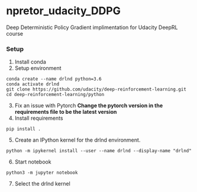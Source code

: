 # npretor_udacity_DDPG
Deep Deterministic Policy Gradient implimentation for Udacity DeepRL course

### Setup 
1. Install conda 
2. Setup environment 
```
conda create --name drlnd python=3.6 
conda activate drlnd 
git clone https://github.com/udacity/deep-reinforcement-learning.git
cd deep-reinforcement-learning/python
```
3. Fix an issue with Pytorch
<b>Change the pytorch version in the requirements file to be the latest version </b>
4. Install requirements 
```
pip install .
```

5. Create an IPython kernel for the drlnd environment.
```
python -m ipykernel install --user --name drlnd --display-name "drlnd"
```
6. Start notebook 
```
python3 -m jupyter notebook 
```
7. Select the drlnd kernel 
